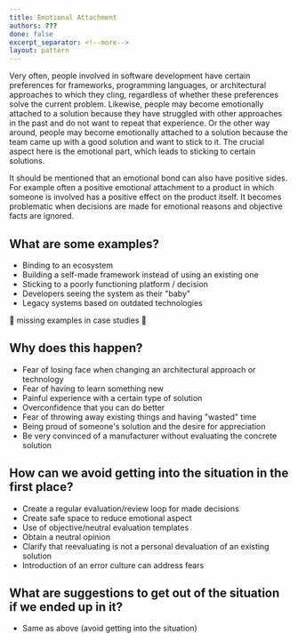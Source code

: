 ```yaml
---
title: Emotional Attachment
authors: ???
done: false
excerpt_separator: <!--more-->
layout: pattern
---
```

Very often, people involved in software development have certain preferences for frameworks, programming languages, or architectural approaches to which they cling, regardless of whether these preferences solve the current problem.<!--more--> Likewise, people may become emotionally attached to a solution because they have struggled with other approaches in the past and do not want to repeat that experience. Or the other way around, people may become emotionally attached to a solution because the team came up with a good solution and want to stick to it. The crucial aspect here is the emotional part, which leads to sticking to certain solutions.

It should be mentioned that an emotional bond can also have positive sides. For example often a positive emotional attachment to a product in which someone is involved has a positive effect on the product itself. It becomes problematic when decisions are made for emotional reasons and objective facts are ignored. 

## What are some examples?
- Binding to an ecosystem
- Building a self-made framework instead of using an existing one
- Sticking to a poorly functioning platform / decision
- Developers seeing the system as their "baby"
- Legacy systems based on outdated technologies

🚧 missing examples in case studies 🚧

## Why does this happen?
- Fear of losing face when changing an architectural approach or technology
- Fear of having to learn something new
- Painful experience with a certain type of solution
- Overconfidence that you can do better
- Fear of throwing away existing things and having "wasted" time
- Being proud of someone's solution and the desire for appreciation 
- Be very convinced of a manufacturer without evaluating the concrete solution

## How can we avoid getting into the situation in the first place?
- Create a regular evaluation/review loop for made decisions
- Create safe space to reduce emotional aspect
- Use of objective/neutral evaluation templates
- Obtain a neutral opinion
- Clarify that reevaluating is not a personal devaluation of an existing solution
- Introduction of an error culture can address fears

## What are suggestions to get out of the situation if we ended up in it?
- Same as above (avoid getting into the situation)
